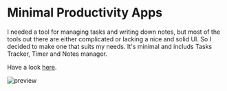# Minimal Productivity Apps


I needed a tool for managing tasks and writing down notes, but most of the tools out there are either complicated or lacking a nice and solid UI. So I decided to make one that suits my needs. It's minimal and includs Tasks Tracker, Timer and Notes manager.

Have a look [here](https://saconway.github.io/minimal-productivity-apps/).

![preview](https://saconway.github.io/minimal-productivity-apps/preview.jpg)
